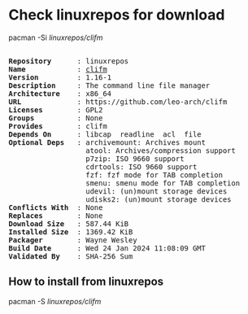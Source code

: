# Check linuxrepos for download

pacman -Si *linuxrepos/clifm*

<div class="highlight"><pre class="highlight"><text>
<b>Repository</b>      : linuxrepos
<b>Name</b>            : <a href="../../x86_64/clifm-1.16-1-x86_64.pkg.tar.zst">clifm</a>
<b>Version</b>         : 1.16-1
<b>Description</b>     : The command line file manager
<b>Architecture</b>    : x86_64
<b>URL</b>             : https://github.com/leo-arch/clifm
<b>Licenses</b>        : GPL2
<b>Groups</b>          : None
<b>Provides</b>        : clifm
<b>Depends On</b>      : libcap  readline  acl  file
<b>Optional Deps</b>   : archivemount: Archives mount
                  atool: Archives/compression support
                  p7zip: ISO 9660 support
                  cdrtools: ISO 9660 support
                  fzf: fzf mode for TAB completion
                  smenu: smenu mode for TAB completion
                  udevil: (un)mount storage devices
                  udisks2: (un)mount storage devices
<b>Conflicts With</b>  : None
<b>Replaces</b>        : None
<b>Download Size</b>   : 587.44 KiB
<b>Installed Size</b>  : 1369.42 KiB
<b>Packager</b>        : Wayne Wesley <wayne6324@gmail.com>
<b>Build Date</b>      : Wed 24 Jan 2024 11:08:09 GMT
<b>Validated By</b>    : SHA-256 Sum
</text></pre></div>

## How to install from linuxrepos

pacman -S *linuxrepos/clifm*
